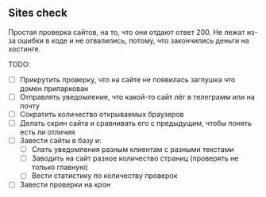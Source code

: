 ## Sites check

Простая проверка сайтов, на то, что они отдают ответ 200. Не лежат из-за ошибки в коде и не отвалились, потому, что закончились деньги на хостинге.



TODO:

- [ ] Прикрутить проверку, что на сайте не появилась заглушка что домен припаркован
- [ ]  Отправлять уведомление, что какой-то сайт лёг в телеграмм или на почту
- [ ]  Сократить количество открываемых браузеров
- [ ]  Делать скрин сайта и сравнивать его с предыдущим, чтобы понять есть ли отличия
- [ ]  Завести сайты в базу и: 
    - [ ]  Слать уведомления разным клиентам с разными текстами
    - [ ]  Заводить на сайт разное количество страниц (проверять не только главную)
    - [ ]  Вести статистику по количеству проверок
- [ ]  Завести проверки на крон
